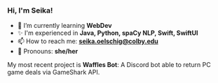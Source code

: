 ### Hi, I'm Seika!

- 🌱 I’m currently learning **WebDev**
- ✨ I'm experienced in **Java, Python, spaCy NLP, Swift, SwiftUI**
- 📫 How to reach me: **seika.oelschig@colby.edu**
- 💜 Pronouns: **she/her**

My most recent project is **Waffles Bot**: A Discord bot able to return PC game deals via GameShark API.
